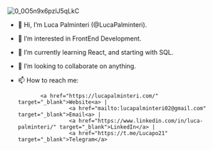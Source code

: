  
 ![0_0O5n9x6pzlJ5qLkC](https://user-images.githubusercontent.com/96749856/159160528-4b4a3022-9dc4-426c-a702-c60d0dee1fc6.gif)


- 👋 Hi, I’m Luca Palminteri (@LucaPalminteri).
- 👀 I’m interested in FrontEnd Development.
- 🌱 I’m currently learning React, and starting with SQL.
- 💞️ I’m looking to collaborate on anything.
- 📫 How to reach me: 
        
             <a href="https://lucapalminteri.com/" target="_blank">Website<a> | 
                      <a href="mailto:lucapalminteri02@gmail.com" target="_blank">Email<a> |
                      <a href="https://www.linkedin.com/in/luca-palminteri/" target="_blank">LinkedIn</a> |
                      <a href="https://t.me/Lucapo21" target="_blank">Telegram</a>
                                        
                      
<!---
LucaPalminteri/LucaPalminteri is a ✨ special ✨ repository because its `README.md` (this file) appears on your GitHub profile.
You can click the Preview link to take a look at your changes.
--->
